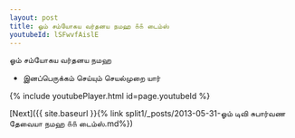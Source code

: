 ```yaml
---
layout: post
title: ஓம் சம்யோகய வர்தனய நமஹ ௧௧ டைம்ஸ்
youtubeId: lSFwvfAislE
---
```

 
 
 ஓம் சம்யோகய வர்தனய நமஹ  
 
 -  இனப்பெருக்கம் செய்யும் செயல்முறை யார் 
 
  
 
  
 
 
 
 
 
 


{% include youtubePlayer.html id=page.youtubeId %}
 
[Next]({{ site.baseurl }}{% link  split1/_posts/2013-05-31-ஓம் டிவி சுபார்வண தேவையா நமஹ ௧௧ டைம்ஸ்.md%})
 
